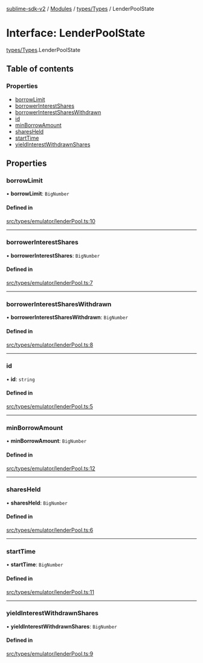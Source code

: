 [sublime-sdk-v2](../README.md) / [Modules](../modules.md) / [types/Types](../modules/types_Types.md) / LenderPoolState

# Interface: LenderPoolState

[types/Types](../modules/types_Types.md).LenderPoolState

## Table of contents

### Properties

- [borrowLimit](types_Types.LenderPoolState.md#borrowlimit)
- [borrowerInterestShares](types_Types.LenderPoolState.md#borrowerinterestshares)
- [borrowerInterestSharesWithdrawn](types_Types.LenderPoolState.md#borrowerinterestshareswithdrawn)
- [id](types_Types.LenderPoolState.md#id)
- [minBorrowAmount](types_Types.LenderPoolState.md#minborrowamount)
- [sharesHeld](types_Types.LenderPoolState.md#sharesheld)
- [startTime](types_Types.LenderPoolState.md#starttime)
- [yieldInterestWithdrawnShares](types_Types.LenderPoolState.md#yieldinterestwithdrawnshares)

## Properties

### borrowLimit

• **borrowLimit**: `BigNumber`

#### Defined in

[src/types/emulator/lenderPool.ts:10](https://github.com/sublime-finance/sublime-sdk/blob/cbfce7e/src/types/emulator/lenderPool.ts#L10)

___

### borrowerInterestShares

• **borrowerInterestShares**: `BigNumber`

#### Defined in

[src/types/emulator/lenderPool.ts:7](https://github.com/sublime-finance/sublime-sdk/blob/cbfce7e/src/types/emulator/lenderPool.ts#L7)

___

### borrowerInterestSharesWithdrawn

• **borrowerInterestSharesWithdrawn**: `BigNumber`

#### Defined in

[src/types/emulator/lenderPool.ts:8](https://github.com/sublime-finance/sublime-sdk/blob/cbfce7e/src/types/emulator/lenderPool.ts#L8)

___

### id

• **id**: `string`

#### Defined in

[src/types/emulator/lenderPool.ts:5](https://github.com/sublime-finance/sublime-sdk/blob/cbfce7e/src/types/emulator/lenderPool.ts#L5)

___

### minBorrowAmount

• **minBorrowAmount**: `BigNumber`

#### Defined in

[src/types/emulator/lenderPool.ts:12](https://github.com/sublime-finance/sublime-sdk/blob/cbfce7e/src/types/emulator/lenderPool.ts#L12)

___

### sharesHeld

• **sharesHeld**: `BigNumber`

#### Defined in

[src/types/emulator/lenderPool.ts:6](https://github.com/sublime-finance/sublime-sdk/blob/cbfce7e/src/types/emulator/lenderPool.ts#L6)

___

### startTime

• **startTime**: `BigNumber`

#### Defined in

[src/types/emulator/lenderPool.ts:11](https://github.com/sublime-finance/sublime-sdk/blob/cbfce7e/src/types/emulator/lenderPool.ts#L11)

___

### yieldInterestWithdrawnShares

• **yieldInterestWithdrawnShares**: `BigNumber`

#### Defined in

[src/types/emulator/lenderPool.ts:9](https://github.com/sublime-finance/sublime-sdk/blob/cbfce7e/src/types/emulator/lenderPool.ts#L9)
